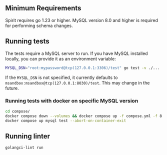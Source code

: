 ## Minimum Requirements

Spirit requires go 1.23 or higher. MySQL version 8.0 and higher is required for performing schema changes.

## Running tests

The tests require a MySQL server to run. If you have MySQL installed locally, you can provide it as an environment variable:

```bash
MYSQL_DSN="root:mypassword@tcp(127.0.0.1:3306)/test" go test -v ./...
```
If the `MYSQL_DSN` is not specified, it currently defaults to `msandbox:msandbox@tcp(127.0.0.1:8030)/test`. This may change in the future.


### Running tests with docker on specific MySQL version
```bash
cd compose/
docker compose down --volumes && docker compose up -f compose.yml -f 8.0.28.yml 
docker compose up mysql test --abort-on-container-exit
```

## Running linter

```bash
golangci-lint run
```
